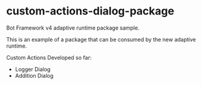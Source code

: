 # custom-actions-dialog-package

Bot Framework v4 adaptive runtime package sample.

This is an example of a package that can be consumed by the new adaptive runtime.

Custom Actions Developed so far:
- Logger Dialog 
- Addition Dialog